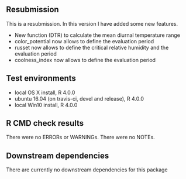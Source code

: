 ## Resubmission
This is a resubmission. In this version I have added some new features. 
* New function (DTR) to calculate the mean diurnal temperature range
* color_potential now allows to define the evaluation period
* russet now allows to define the critical relative humidity and the evaluation period
* coolness_index now allows to define the evaluation period

## Test environments
* local OS X install, R 4.0.0
* ubuntu 16.04 (on travis-ci, devel and release), R 4.0.0
* local Win10 install, R 4.0.0

## R CMD check results
There were no ERRORs or WARNINGs. 
There were no NOTEs.

## Downstream dependencies
There are currently no downstream dependencies for this package
